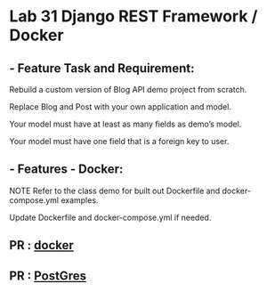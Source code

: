 # Lab 31 Django REST Framework / Docker 


## - Feature Task and Requirement:

Rebuild a custom version of Blog API demo project from scratch.

Replace Blog and Post with your own application and model.

Your model must have at least as many fields as demo’s model.

Your model must have one field that is a foreign key to user.



## - Features - Docker:

NOTE Refer to the class demo for built out Dockerfile and docker-compose.yml examples.

Update Dockerfile and docker-compose.yml if needed.


## PR : [docker](https://github.com/hind-hb/drf-api/pull/1/commits/8047ef80bd61ba6c618e6f3db5d2b1e7404af465)
## PR : [PostGres](https://github.com/hind-hb/drf-api/pull/2/commits/5a36c360074965db3297b68d4dcf5c0e9d78280a)

